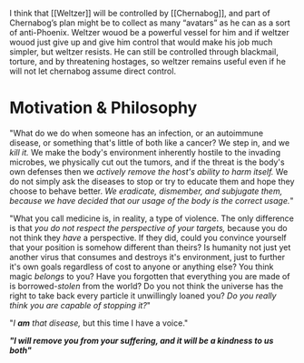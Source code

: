 I think that [[Weltzer]] will be controlled by [[Chernabog]], and part of Chernabog’s plan might be to collect as many “avatars” as he can as a sort of anti-Phoenix. Weltzer wouod be a powerful vessel for him and if weltzer wouod just give up and give him control that would make his job much simpler, but weltzer resists. He can still be controlled through blackmail, torture, and by threatening hostages, so weltzer remains useful even if he will not let chernabog assume direct control.
# Motivation & Philosophy
"What do we do when someone has an infection, or an autoimmune disease, or something that's little of both like a cancer? We step in, and we *kill it.* We make the body's environment inherently hostile to the invading microbes, we physically cut out the tumors, and if the threat is the body's own defenses then we *actively remove the host's ability to harm itself.* We do not simply ask the diseases to stop or try to educate them and hope they choose to behave better. *We eradicate, dismember, and subjugate them, because we have decided that our usage of the body is the correct usage.*"

"What you call medicine is, in reality, a type of violence. The only difference is that *you do not respect the perspective of your targets,* because you do not think they *have* a perspective. If they did, could you convince yourself that your position is somehow different than theirs? Is humanity not just yet another virus that consumes and destroys it's environment, just to further it's own goals regardless of cost to anyone or anything else? You think magic *belongs* to you? Have you forgotten that everything you are made of is borrowed-*stolen* from the world? Do you not think the universe has the right to take back every particle it unwillingly loaned you? *Do you really think you are capable of stopping it?*"

"*I **am** that disease,* but this time I have a voice."

***"I will remove you from your suffering, and it will be a kindness to us both"***